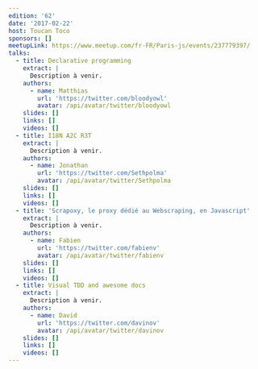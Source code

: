 ```yaml
---
edition: '62'
date: '2017-02-22'
host: Toucan Toco
sponsors: []
meetupLink: https://www.meetup.com/fr-FR/Paris-js/events/237779397/
talks:
  - title: Declarative programming
    extract: |
      Description à venir.
    authors:
      - name: Matthias
        url: 'https://twitter.com/bloodyowl'
        avatar: /api/avatar/twitter/bloodyowl
    slides: []
    links: []
    videos: []
  - title: I18N A2C R3T
    extract: |
      Description à venir.
    authors:
      - name: Jonathan
        url: 'https://twitter.com/Sethpolma'
        avatar: /api/avatar/twitter/Sethpolma
    slides: []
    links: []
    videos: []
  - title: 'Scrapoxy, le proxy dédié au Webscraping, en Javascript'
    extract: |
      Description à venir.
    authors:
      - name: Fabien
        url: 'https://twitter.com/fabienv'
        avatar: /api/avatar/twitter/fabienv
    slides: []
    links: []
    videos: []
  - title: Visual TDD and awesome docs
    extract: |
      Description à venir.
    authors:
      - name: David
        url: 'https://twitter.com/davinov'
        avatar: /api/avatar/twitter/davinov
    slides: []
    links: []
    videos: []
---
```

